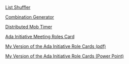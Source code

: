 <!--bl
(filemeta
    (title "Facilitator Tools"))
/bl-->

[List Shuffler](https://www.random.org/lists/)

[Combination Generator](https://calculla.com/combinations_generator)

[Distributed Mob Timer](https://mobti.me/)

[Ada Initiative Meeting Roles Card](https://files.adainitiative.org/wiki_binaries/role_cards.pdf)

[My Version of the Ada Initiative Role Cards (pdf)](./artifacts/MeetingRoleCards.pdf)

[My Version of the Ada Initiative Role Cards (Power Point)](./artifacts/MeetingRoleCards.pptx)
